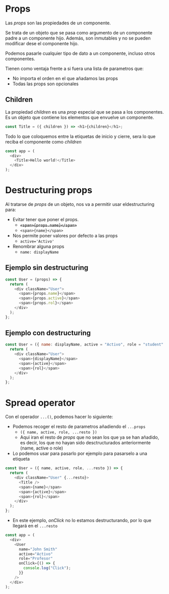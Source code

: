 # Props

Las _props_ son las propiedades de un componente.

Se trata de un objeto que se pasa como argumento de un componente padre a un componente hijo. Además, son inmutables y no se pueden modificar dese el componente hijo.

Podemos pasarle cualquier tipo de dato a un componente, incluso otros componentes.

Tienen como ventaja frente a si fuera una lista de parametros que:

- No importa el orden en el que añadamos las props
- Todas las props son opcionales

## Children

La propiedad _children_ es una _prop_ especial que se pasa a los componentes. Es un objeto que contiene los elementos que envuelve un componente.

```js
const Title = ({ children }) => <h1>{children}</h1>;
```

Todo lo que coloquemos entre la etiquetas de inicio y cierre, sera lo que reciba el componente como _children_

```js
const app = (
  <div>
    <Title>Hello world!</Title>
  </div>
);
```

# Destructuring props

Al tratarse de _props_ de un objeto, nos va a permitir usar eldestructuring para:

- Evitar tener que poner el props.
  - ~~`<span>{props.name}</span>`~~
  - `<span>{name}</span>`
- Nos permite poner valores por defecto a las props
  - `active='Activo'`
- Renombrar alguna props
  - `name: displayName`

## Ejemplo sin destructuring

```js
const User = (props) => {
  return (
    <div className="User">
      <span>{props.name}</span>
      <span>{props.active}</span>
      <span>{props.rol}</span>
    </div>
  );
};
```

## Ejemplo con destructuring

```js
const User = ({ name: displayName, active = "Activo", role = "student" }) => {
  return (
    <div className="User">
      <span>{displayName}</span>
      <span>{active}</span>
      <span>{rol}</span>
    </div>
  );
};
```

# Spread operator

Con el operador `...()`, podemos hacer lo siguiente:

- Podemos recoger el resto de parametros añadiendo el `...props`
  - `({ name, active, role, ...resto })`
  - Aqui iran el resto de _props_ que no sean los que ya se han añadido, es decir, los que no hayan sido desctructurados anteriormente (name, active o role)
- Lo podemos usar para pasarlo por ejemplo para pasarselo a una etiqueta

```js
const User = ({ name, active, role, ...resto }) => {
  return (
    <div className="User" {...resto}>
      <Title />
      <span>{name}</span>
      <span>{active}</span>
      <span>{rol}</span>
    </div>
  );
};
```

- En este ejemplo, _onClick_ no lo estamos destructurando, por lo que llegará en el `...resto`

```js
const app = (
  <div>
    <User
      name="John Smith"
      active="Activo"
      role="Profesor"
      onClick={() => {
        console.log("Click");
      }}
    />
  </div>
);
```

